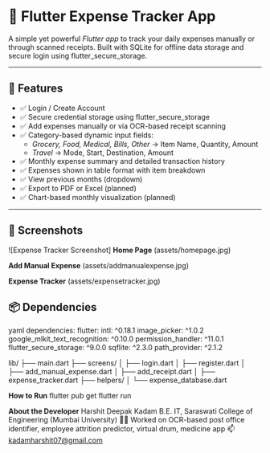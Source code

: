 # 💸 Flutter Expense Tracker App

A simple yet powerful *Flutter app* to track your daily expenses manually or through scanned receipts. Built with SQLite for offline data storage and secure login using flutter_secure_storage.

---

## 🚀 Features

- ✅ Login / Create Account
- ✅ Secure credential storage using flutter_secure_storage
- ✅ Add expenses manually or via OCR-based receipt scanning
- ✅ Category-based dynamic input fields:
  - *Grocery, Food, Medical, Bills, Other* → Item Name, Quantity, Amount
  - *Travel* → Mode, Start, Destination, Amount
- ✅ Monthly expense summary and detailed transaction history
- ✅ Expenses shown in table format with item breakdown
- ✅ View previous months (dropdown)
- ✅ Export to PDF or Excel (planned)
- ✅ Chart-based monthly visualization (planned)

---

## 📱 Screenshots

![Expense Tracker Screenshot]
**Home Page**
(assets/homepage.jpg)

**Add Manual Expense**
(assets/addmanualexpense.jpg)

**Expense Tracker**
(assets/expensetracker.jpg)


## 📦 Dependencies

yaml
dependencies:
  flutter:
  intl: ^0.18.1
  image_picker: ^1.0.2
  google_mlkit_text_recognition: ^0.10.0
  permission_handler: ^11.0.1
  flutter_secure_storage: ^9.0.0
  sqflite: ^2.3.0
  path_provider: ^2.1.2

lib/
├── main.dart
├── screens/
│   ├── login.dart
│   ├── register.dart
│   ├── add_manual_expense.dart
│   ├── add_receipt.dart
│   ├── expense_tracker.dart
├── helpers/
│   └── expense_database.dart

**How to Run**
flutter pub get
flutter run

**About the Developer**
Harshit Deepak Kadam
B.E. IT, Saraswati College of Engineering (Mumbai University)
👨‍💻 Worked on OCR-based post office identifier, employee attrition predictor, virtual drum, medicine app
📫 kadamharshit07@gmail.com
